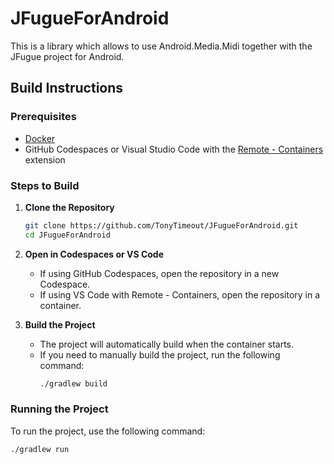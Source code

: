 # JFugueForAndroid
This is a library which allows to use Android.Media.Midi together with the JFugue project for Android.

## Build Instructions

### Prerequisites
- [Docker](https://www.docker.com/get-started)
- GitHub Codespaces or Visual Studio Code with the [Remote - Containers](https://marketplace.visualstudio.com/items?itemName=ms-vscode-remote.remote-containers) extension

### Steps to Build

1. **Clone the Repository**
   ```sh
   git clone https://github.com/TonyTimeout/JFugueForAndroid.git
   cd JFugueForAndroid
   ```

2. **Open in Codespaces or VS Code**
   - If using GitHub Codespaces, open the repository in a new Codespace.
   - If using VS Code with Remote - Containers, open the repository in a container.

3. **Build the Project**
   - The project will automatically build when the container starts.
   - If you need to manually build the project, run the following command:
     ```sh
     ./gradlew build
     ```

### Running the Project
To run the project, use the following command:
```sh
./gradlew run
```